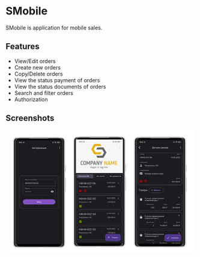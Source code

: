# SMobile
SMobile is application for mobile sales.

## Features
* View/Edit orders
* Create new orders
* Copy/Delete orders
* View the status payment of orders
* View the status documents of orders 
* Search and filter orders
* Authorization

## Screenshots
![Screenshot](screenshots/screenshots.png)